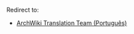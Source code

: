 Redirect to:

*   [ArchWiki Translation Team (Português)](/index.php/ArchWiki_Translation_Team_(Portugu%C3%AAs) "ArchWiki Translation Team (Português)")